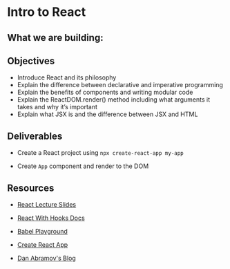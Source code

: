 # Intro to React

## What we are building:

<need to enter final project showcase image here>

## Objectives

- Introduce React and its philosophy
- Explain the difference between declarative and imperative programming
- Explain the benefits of components and writing modular code
- Explain the ReactDOM.render() method including what arguments it takes and why it’s important
- Explain what JSX is and the difference between JSX and HTML

## Deliverables

- Create a React project using `npx create-react-app my-app`

- Create `App` component and render to the DOM

## Resources

- [React Lecture Slides](https://01-intro-to-react-slides.netlify.app/)

- [React With Hooks Docs](https://intro-react-slides.netlify.app/)

- [Babel Playground](https://babeljs.io/repl#?browsers=defaults%2C%20not%20ie%2011%2C%20not%20ie_mob%2011&build=&builtIns=false&corejs=3.6&spec=false&loose=false&code_lz=Q&debug=false&forceAllTransforms=false&shippedProposals=false&circleciRepo=&evaluate=false&fileSize=false&timeTravel=false&sourceType=module&lineWrap=true&presets=env%2Creact%2Cstage-2&prettier=false&targets=&version=7.15.2&externalPlugins=&assumptions=%7B%7D)

- [Create React App](https://create-react-app.dev/)

- [Dan Abramov's Blog](https://create-react-app.dev/)
